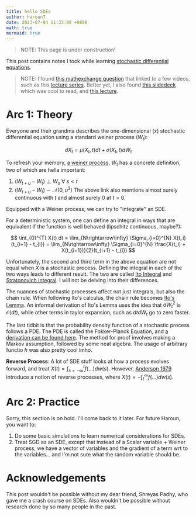 ```yaml
---
title: hello SDEs
author: haroun7
date: 2023-07-04 11:33:00 +0800
math: true
mermaid: true
---
```


> NOTE: This page is under construction!

This post contains notes I took while learning [stochastic differential equations](https://en.wikipedia.org/wiki/Stochastic_differential_equation).

> NOTE: I found [this mathexchange question](https://math.stackexchange.com/questions/3949903/recommendation-for-good-online-videos-for-stochastic-differential-equations) that linked to a few videos, such as this [lecture series](https://www.youtube.com/watch?v=gUyjaJA_jjQ&list=PLvpcUbGDkR2Cu_FGZifjh0Lgh1wNs2exH&index=1). Better yet, I also found [this slidedeck](https://web.stanford.edu/~yamins/uploads/2/4/9/2/24920889/presentation.pdf) which was cool to read, and [this lecture](https://ethz.ch/content/dam/ethz/special-interest/mavt/dynamic-systems-n-control/idsc-dam/Lectures/Stochastic-Systems/SDE.pdf).

# Arc 1: Theory
Everyone and their grandma describes the one-dimensional ($x$) stochastic
differential equation using a standard weiner process ($W_t$):

$$
dX_t = \mu(X_t, t)dt + \sigma(X_t, t)dW_t
$$

To refresh your memory, [a weiner process](https://en.wikipedia.org/wiki/Wiener_process), $W_t$ has a concrete definition, two of which are hella important:
1. $(W_{t+u} - W_t) \perp W_s \ \forall\  s \lt t$
2. $(W_{t+u} - W_t) \sim \mathcal{N}(0, u^2)$
The above link also mentions almost surely continuous with $t$ and almost surely 0 at $t=0$.


Equipped with a Weiner process, we can try to "integrate" an SDE.

For a deterministic system, one can define an integral in ways that are equivalent if the function is well behaved (lipschitz continuous, maybe?):

$$
\int_{0}^{T} X(t) dt = \lim_{N\rightarrow\infty} \Sigma_{i=0}^{N} X(t_i) (t_{i+1} - t_{i}) = \lim_{N\rightarrow\infty} \Sigma_{i=0}^{N} \frac{X(t_i) + X(t_{i+1})}{2}(t_{i+1} - t_{i})
$$

Unfortunately, the second and third term in the above equation are not equal when $X$ is a stochastic process. Defining the integral in each of the two ways leads to different result. The two are called [Ito Integral](https://en.wikipedia.org/wiki/It%C3%B4_calculus) and [Stratonovich Integral](https://en.wikipedia.org/wiki/Stratonovich_integral). I will not be delving into their differences.

The nuances of stochastic processes affect not just integrals, but also the chain rule. When following Ito's calculus, the chain rule becomes [Ito's Lemma](https://en.wikipedia.org/wiki/It%C3%B4%27s_lemma). An informal derivation of Ito's Lemma uses the idea that $dW_t^2$ is $\mathcal{O}(dt)$, while other terms in taylor expansion, such as $dtdW_t$ go to zero faster.

The last tidbit is that the probability density function of a stochastic process follows a PDE. The PDE is called the Fokker-Planck Equation, and [a derivation can be found here](https://sites.me.ucsb.edu/~moehlis/moehlis_papers/appendix.pdf). The method for proof involves making a Markov assumption, followed by some neat algebra. The usage of arbitrary functio $h$ was also pretty cool imho.

**Reverse Process**: A lot of SDE stuff looks at how a process evolves forward, and treat $X(t) = \int_{s=-\infty}^{t} f(...)dw(s)$. However, [Anderson 1979](https://core.ac.uk/download/pdf/82826666.pdf) introduce a notion of reverse processes, where $X(t) = -\int_{t}^{\infty} f(...)dw(s)$.

# Arc 2: Practice
Sorry, this section is on hold. I'll come back to it later. For future Haroun, you want to:
1. Do some basic simulations to learn numerical considerations for SDEs.
2. Treat SGD as an SDE, except that instead of a Scalar variable + Weiner process, we have a vector of variables and the gradient of a term wrt to the variables... and I'm not sure what the random variable should be.

# Acknowledgements
This post wouldn't be possible without my dear friend, Shreyas Padhy, who gave me a crash course on SDEs. Also wouldn't be possible without research done by so many people in the past.